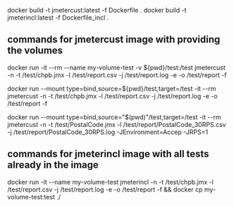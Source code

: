 docker build -t jmetercust:latest -f Dockerfile .
docker build -t jmeterincl:latest -f Dockerfile_incl .

## commands for jmetercust image with providing the volumes
docker run -it --rm --name my-volume-test -v ${pwd}/test:/test jmetercust -n -t /test/chpb.jmx -l /test/report.csv -j /test/report.log -e -o /test/report -f

docker run  --mount type=bind,source=${pwd}/test,target=/test -it --rm jmetercust -n -t /test/chpb.jmx -l /test/report.csv -j /test/report.log -e -o /test/report -f

docker run  --mount type=bind,source="$(pwd)"/test,target=/test -it --rm jmetercust -n -t /test/PostalCode.jmx -l /test/report/PostalCode_30RPS.csv -j /test/report/PostalCode_30RPS.log -JEnvironment=Accep -JRPS=1

## commands for jmeterincl image with all tests already in the image

docker run -it --name my-volume-test jmeterincl -n -t /test/chpb.jmx -l /test/report.csv -j /test/report.log -e -o /test/report -f && docker cp my-volume-test:test ./  